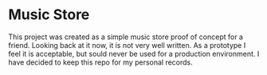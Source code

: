 # Music Store
This project was created as a simple music store proof of concept for a friend. 
Looking back at it now, it is not very well written. As a prototype I feel it is acceptable, but sould never be used for
a production environment. I have decided to keep this repo for my personal records.
